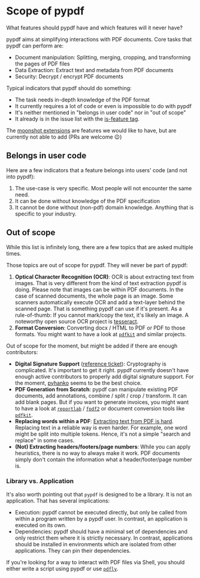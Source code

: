 # Scope of pypdf

What features should pypdf have and which features will it never have?

pypdf aims at simplifying interactions with PDF documents. Core tasks that
pypdf can perform are:

* Document manipulation: Splitting, merging, cropping, and transforming the pages of PDF files
* Data Extraction: Extract text and metadata from PDF documents
* Security: Decrypt / encrypt PDF documents

Typical indicators that pypdf should do something:

* The task needs in-depth knowledge of the PDF format
* It currently requires a lot of code or even is impossible to do with pypdf
* It's neither mentioned in "belongs in user code" nor in "out of scope"
* It already is in the issue list with the [is-feature tag](https://github.com/py-pdf/pypdf/labels/is-feature).

The [moonshot extensions](https://github.com/py-pdf/pypdf/discussions/1181) are
features we would like to have, but are currently not able to add (PRs are
welcome 😉)

## Belongs in user code

Here are a few indicators that a feature belongs into users' code (and not into pypdf):

1. The use-case is very specific. Most people will not encounter the same need.
2. It can be done without knowledge of the PDF specification
3. It cannot be done without (non-pdf) domain knowledge. Anything that is
   specific to your industry.

## Out of scope

While this list is infinitely long, there are a few topics that are asked
multiple times.

Those topics are out of scope for pypdf. They will never be part of pypdf:

1. **Optical Character Recognition (OCR)**: OCR is about extracting text from
   images. That is very different from the kind of text extraction pypdf is
   doing. Please note that images can be within PDF documents. In the case of
   scanned documents, the whole page is an image. Some scanners automatically
   execute OCR and add a text-layer behind the scanned page. That is something
   pypdf can use if it's present. As a rule-of-thumb: If you cannot mark/copy
   the text, it's likely an image. A noteworthy open source OCR project is
   [tesseract](https://github.com/tesseract-ocr/tesseract).
2. **Format Conversion**: Converting docx / HTML to PDF or PDF to those formats.
   You might want to have a look at [`pdfkit`](https://pypi.org/project/pdfkit/)
   and similar projects.

Out of scope for the moment, but might be added if there are enough contributors:

* **Digital Signature Support** ([reference ticket](https://github.com/py-pdf/pypdf/issues/302)): Cryptography is
  complicated. It's important to get it right. pypdf currently doesn't have
  enough active contributors to properly add digital signature support. For the
  moment, [pyhanko](https://pypi.org/project/pyHanko/) seems to be the best choice.
* **PDF Generation from Scratch**: pypdf can manipulate existing PDF documents,
  add annotations, combine / split / crop / transform. It can add blank pages.
  But if you want to generate invoices, you might want to have a look at
  [`reportlab`](https://pypi.org/project/reportlab/) /
  [`fpdf2`](https://pypi.org/project/fpdf2/) or document conversion tools like
  [`pdfkit`](https://pypi.org/project/pdfkit/).
* **Replacing words within a PDF**: [Extracting text from PDF is hard](../user/extract-text.md#why-text-extraction-is-hard).
   Replacing text in a reliable way is even harder. For example, one word might
   be split into multiple tokens. Hence, it's not a simple "search and replace"
   in some cases.
* **(Not) Extracting headers/footers/page numbers**: While you can apply
  heuristics, there is no way to always make it work. PDF documents simply
  don't contain the information what a header/footer/page number is.


### Library vs. Application

It's also worth pointing out that `pypdf` is designed to be a library. It is not
an application. That has several implications:

* Execution: pypdf cannot be executed directly, but only be called from within
  a program written by a pypdf user. In contrast, an application is executed
  on its own.
* Dependencies: pypdf should have a minimal set of dependencies and only
  restrict them where it is strictly necessary. In contrast, applications should
  be installed in environments which are isolated from other applications. They
  can pin their dependencies.

If you're looking for a way to interact with PDF files via Shell, you should
either write a script using pypdf or use [`pdfly`](https://pypi.org/project/pdfly/).
